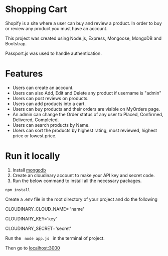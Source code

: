 # Shopping Cart

Shopify is a site where a user can buy and review a product. In order to buy or review any product you must have an account.

This project was created using Node.js, Express, Mongoose, MongoDB and Bootstrap.

Passport.js was used to handle authentication.

# Features

- Users can create an account.
- Users can also Add, Edit and Delete any product if username is "admin"
- Users can post reviews on products.
- Users can add products into a cart.
- Users can buy products and their orders are visible on MyOrders page.
- An admin can change the Order status of any user to Placed, Confirmed, Delivered, Completed.
- Users can search products by Name.
- Users can sort the products by highest rating, most reviewed, highest price or lowest price.

# Run it locally

1. Install <a href="https://www.mongodb.com/">mongodb</a>
2. Create an cloudinary account to make your API key and secret code.
3. Run the below command to install all the necessary packages.

<code>npm install</code>

Create a .env file in the root directory of your project and do the following

CLOUDINARY_CLOUD_NAME= 'name'
  
CLOUDINARY_KEY='key'
  
CLOUDINARY_SECRET='secret'

Run the <code> node app.js </code> in the terminal of project.

Then go to <a href="https://localhost:3000">localhost:3000</a>
